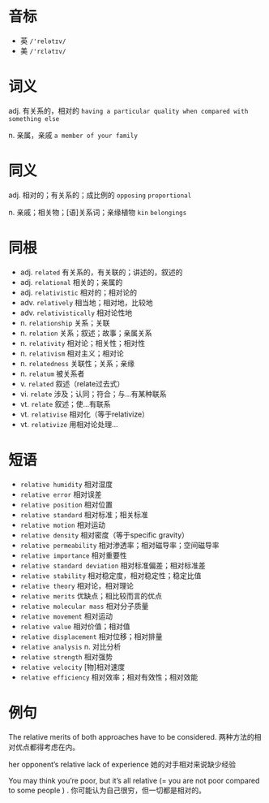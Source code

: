 # 音标

- 英 `/'relətɪv/`
- 美 `/'rɛlətɪv/`

# 词义

adj. 有关系的，相对的
`having a particular quality when compared with something else`

n. 亲属，亲戚
`a member of your family`

# 同义

adj. 相对的；有关系的；成比例的
`opposing` `proportional`

n. 亲戚；相关物；[语]关系词；亲缘植物
`kin` `belongings`

# 同根

- adj. `related` 有关系的，有关联的；讲述的，叙述的
- adj. `relational` 相关的；亲属的
- adj. `relativistic` 相对的；相对论的
- adv. `relatively` 相当地；相对地，比较地
- adv. `relativistically` 相对论性地
- n. `relationship` 关系；关联
- n. `relation` 关系；叙述；故事；亲属关系
- n. `relativity` 相对论；相关性；相对性
- n. `relativism` 相对主义；相对论
- n. `relatedness` 关联性；关系；亲缘
- n. `relatum` 被关系者
- v. `related` 叙述（relate过去式）
- vi. `relate` 涉及；认同；符合；与…有某种联系
- vt. `relate` 叙述；使…有联系
- vt. `relativise` 相对化（等于relativize）
- vt. `relativize` 用相对论处理…

# 短语

- `relative humidity` 相对湿度
- `relative error` 相对误差
- `relative position` 相对位置
- `relative standard` 相对标准；相关标准
- `relative motion` 相对运动
- `relative density` 相对密度（等于specific gravity）
- `relative permeability` 相对渗透率；相对磁导率；空间磁导率
- `relative importance` 相对重要性
- `relative standard deviation` 相对标准偏差；相对标准差
- `relative stability` 相对稳定度，相对稳定性；稳定比值
- `relative theory` 相对论，相对理论
- `relative merits` 优缺点；相比较而言的优点
- `relative molecular mass` 相对分子质量
- `relative movement` 相对运动
- `relative value` 相对价值；相对值
- `relative displacement` 相对位移；相对排量
- `relative analysis` n. 对比分析
- `relative strength` 相对强势
- `relative velocity` [物]相对速度
- `relative efficiency` 相对效率；相对有效性；相对效能

# 例句

The relative merits of both approaches have to be considered.
两种方法的相对优点都得考虑在内。

her opponent’s relative lack of experience
她的对手相对来说缺少经验

You may think you’re poor, but it’s all relative (= you are not poor compared to some people ) .
你可能认为自己很穷，但一切都是相对的。


